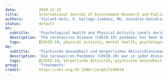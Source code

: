 ```yaml
---
date:          2020-12-15
title:         International Journal of Environment Research and Public Health
authors:       'Violant-Holz, V, Gallego-Jiménez, MG, González-González, CS, et al.'
status:        default
en:
  subtitle:    'Psychological Health and Physical Activity Levels during the COVID-19 Pandemic: A Systematic Review'
  description: 'The coronavirus disease (COVID-19) pandemic has been devastating in all senses, particularly psychologically. Physical activity (PA) is known to aid psychological well-being, and it is worth investigating whether PA has been a coping strategy during this pandemic. The objective of this literature review is to analyze the extent to which engaging in PA during the COVID-19 pandemic impacts psychological health in the adult population. The literature was searched in all databases from the EBSCOhost Research Database-MEDLINE, APA PsycArticles, between others-published between 1 January 2019 and 15 July 2020. From 180 articles found, 15 were eligible. The reviewed articles showed an association between mental health distress-e.g., stress, anxiety, depressive symptoms, social isolation, psychological distress-and PA. This research concludes that the COVID-19 pandemic and the lockdown measures caused psychological distress. Those studies that analyzed PA showed that, during quarantine, adults increased their sedentary time and reduced their PA levels, showing controversial psychological outcomes. This review discusses whether PA is an effective strategy to face the COVID-19 pandemic psychological effects contributing to a further putative increase in the prevalence of psychiatric disorders.'
  tags:        [COVID-19, physical activity, mental health, psychological distress, coronavirus, lockdown, pandemic]
de:
  subtitle:    'Psychische Gesundheit und körperliches Aktivitätsniveau während der COVID-19-Pandemie: Eine systematische Überprüfung'
  description: 'Die Coronavirus-Pandemie (COVID-19) war in jeder Hinsicht verheerend, insbesondere in psychologischer Hinsicht. Bekannt ist, dass körperliche Aktivität (PA) das psychische Wohlbefinden fördert, und es lohnt sich zu untersuchen, ob PA eine Bewältigungsstrategie während dieser Pandemie war. Ziel dieser Literaturrecherche ist, zu analysieren, inwieweit sich körperliche Aktivität während der COVID-19-Pandemie auf die psychische Gesundheit der erwachsenen Bevölkerung auswirkt. Die Literatur wurde in allen Datenbanken der EBSCOhost Research Database - MEDLINE, APA PsycArticles und anderen - recherchiert, die zwischen dem 1. Januar 2019 und dem 15. Juli 2020 veröffentlicht wurden. Von 180 gefundenen Artikeln waren 15 geeignet. Die analysierten Artikel zeigten einen Zusammenhang zwischen psychischer Belastung - z. B. Stress, Angst, depressive Symptome, soziale Isolation, psychische Belastung - und PA. Die Studie kommt zu dem Schluss, dass die COVID-19-Pandemie und die Abriegelungsmaßnahmen psychische Probleme verursachten. Die Studien, die PA analysierten, zeigten, dass Erwachsene während der Quarantäne ihre sitzende Tätigkeit erhöhten und ihr PA-Niveau reduzierten, was zu kontroversen psychologischen Ergebnissen führte. In dieser Übersichtsarbeit wird erörtert, ob PA eine wirksame Strategie ist, um den psychologischen Auswirkungen der COVID-19-Pandemie zu begegnen, die vermutlich zu einem weiteren Anstieg der Prävalenz psychiatrischer Störungen führt.' 
  tags:        [COVID-19, körperliche Aktivität, psychische Gesundheit, psychische Belastung, Coronavirus, Lockdown, Pandemie]
group:         'Treatments'
credit:        https://doi.org/10.3390/ijerph17249419
---
```

